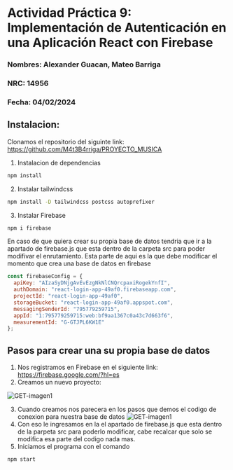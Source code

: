 
# Actividad Práctica 9: Implementación de Autenticación en una Aplicación React con Firebase
### Nombres: Alexander Guacan, Mateo Barriga
### NRC: 14956
### Fecha: 04/02/2024


## Instalacion: 
Clonamos el repositorio del siguinte link: https://github.com/M4t3B4rriga/PROYECTO_MUSICA
1. Instalacion de dependencias 
``` cmd 
npm install
```
2. Instalar tailwindcss
``` cmd 
npm install -D tailwindcss postcss autoprefixer
```
3. Instalar Firebase
```cmd
npm i firebase
```
En caso de que quiera crear su propia base de datos tendria que ir a la apartado de firebase.js que esta dentro de la carpeta src para poder modifivar el enrutamiento. 
Esta parte de aqui es la que debe modificar el momento que crea una base de datos en firebase
```js
const firebaseConfig = {
  apiKey: "AIzaSyDNjgAvEvEzgNkNlCNQrcpaxiRogekYnfI",
  authDomain: "react-login-app-49af0.firebaseapp.com",
  projectId: "react-login-app-49af0",
  storageBucket: "react-login-app-49af0.appspot.com",
  messagingSenderId: "795779259715",
  appId: "1:795779259715:web:bf9aa1367c0a43c7d663f6",
  measurementId: "G-GTJPL6KW1E"
};
```
## Pasos para crear una su propia base de datos 
1. Nos registramos en Firebase en el siguiente link: https://firebase.google.com/?hl=es
2. Creamos un nuevo proyecto: 

![GET-imagen1](/img/nuevabase.png)

3. Cuando creamos nos parecera en los pasos que demos el codigo de conexion para nuestra base de datos 
![GET-imagen1](/img/codigo.png)
4. Con eso le ingresamos en la el apartado de firebase.js que esta dentro de la parpeta src para poderlo modificar, cabe recalcar que solo se modifica esa parte del codigo nada mas.
5. Iniciamos el programa con el comando
```cmd
npm start
``` 

